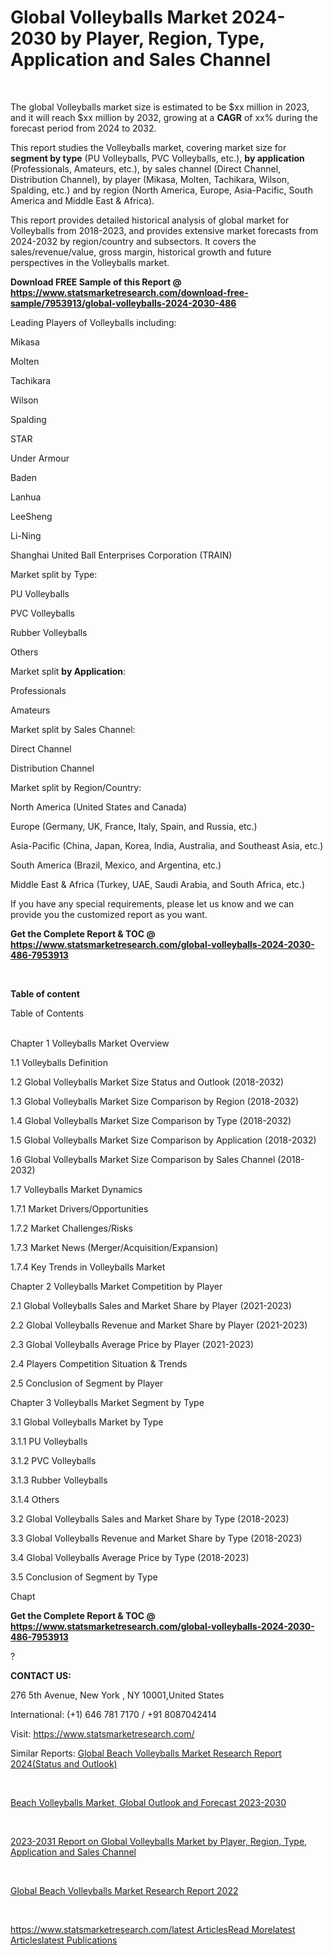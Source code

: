 <h1>Global Volleyballs Market 2024-2030 by Player, Region, Type, Application and Sales Channel</h1><br/><p>The global Volleyballs market size is estimated to be $xx million in 2023, and it will reach $xx million by 2032, growing at a <strong>CAGR</strong> of xx% during the forecast period from 2024 to 2032.</p>
 
 
 
 <p>This report studies the Volleyballs market, covering market size for <strong>segment by type</strong> (PU Volleyballs, PVC Volleyballs, etc.), <strong>by application</strong> (Professionals, Amateurs, etc.), by sales channel (Direct Channel, Distribution Channel), by player (Mikasa, Molten, Tachikara, Wilson, Spalding, etc.) and by region (North America, Europe, Asia-Pacific, South America and Middle East & Africa).</p>
 
 
 
 <p>This report provides detailed historical analysis of global market for Volleyballs from 2018-2023, and provides extensive market forecasts from 2024-2032 by region/country and subsectors. It covers the sales/revenue/value, gross margin, historical growth and future perspectives in the Volleyballs market.</p>
 
 
 
 <p><strong>Download FREE Sample of this Report @ <a href="https://www.statsmarketresearch.com/download-free-sample/7953913/global-volleyballs-2024-2030-486">https://www.statsmarketresearch.com/download-free-sample/7953913/global-volleyballs-2024-2030-486</a></strong></p>
 
 
 
 <p>Leading Players of Volleyballs including:</p>
 
 
 
 <p>Mikasa</p>
 
 
 
 <p>Molten</p>
 
 
 
 <p>Tachikara</p>
 
 
 
 <p>Wilson</p>
 
 
 
 <p>Spalding</p>
 
 
 
 <p>STAR</p>
 
 
 
 <p>Under Armour</p>
 
 
 
 <p>Baden</p>
 
 
 
 <p>Lanhua</p>
 
 
 
 <p>LeeSheng</p>
 
 
 
 <p>Li-Ning</p>
 
 
 
 <p>Shanghai United Ball Enterprises Corporation (TRAIN)</p>
 
 
 
 <p>Market split by Type:</p>
 
 
 
 <p>PU Volleyballs</p>
 
 
 
 <p>PVC Volleyballs</p>
 
 
 
 <p>Rubber Volleyballs</p>
 
 
 
 <p>Others</p>
 
 
 
 <p>Market split <strong>by Application</strong>:</p>
 
 
 
 <p>Professionals</p>
 
 
 
 <p>Amateurs</p>
 
 
 
 <p>Market split by Sales Channel:</p>
 
 
 
 <p>Direct Channel</p>
 
 
 
 <p>Distribution Channel</p>
 
 
 
 <p>Market split by Region/Country:</p>
 
 
 
 <p>North America (United States and Canada)</p>
 
 
 
 <p>Europe (Germany, UK, France, Italy, Spain, and Russia, etc.)</p>
 
 
 
 <p>Asia-Pacific (China, Japan, Korea, India, Australia, and Southeast Asia, etc.)</p>
 
 
 
 <p>South America (Brazil, Mexico, and Argentina, etc.)</p>
 
 
 
 <p>Middle East & Africa (Turkey, UAE, Saudi Arabia, and South Africa, etc.)</p>
 
 
 
 <p>If you have any special requirements, please let us know and we can provide you the customized report as you want.</p>
 
 
 
 <div><b>Get the Complete Report & TOC @ <a href="https://www.statsmarketresearch.com/global-volleyballs-2024-2030-486-7953913">https://www.statsmarketresearch.com/global-volleyballs-2024-2030-486-7953913</a></b></div>
 
 
 
 <p><br />
 
 <b>Table of content</b></p>
 
 
 
 <p>Table of Contents<br />
 
 <br />
 
 Chapter 1 Volleyballs Market Overview<br />
 
 1.1 Volleyballs Definition<br />
 
 1.2 Global Volleyballs Market Size Status and Outlook (2018-2032)<br />
 
 1.3 Global Volleyballs Market Size Comparison by Region (2018-2032)<br />
 
 1.4 Global Volleyballs Market Size Comparison by Type (2018-2032)<br />
 
 1.5 Global Volleyballs Market Size Comparison by Application (2018-2032)<br />
 
 1.6 Global Volleyballs Market Size Comparison by Sales Channel (2018-2032)<br />
 
 1.7 Volleyballs Market Dynamics<br />
 
 1.7.1 Market Drivers/Opportunities<br />
 
 1.7.2 Market Challenges/Risks<br />
 
 1.7.3 Market News (Merger/Acquisition/Expansion)<br />
 
 1.7.4 Key Trends in Volleyballs Market<br />
 
 Chapter 2 Volleyballs Market Competition by Player<br />
 
 2.1 Global Volleyballs Sales and Market Share by Player (2021-2023)<br />
 
 2.2 Global Volleyballs Revenue and Market Share by Player (2021-2023)<br />
 
 2.3 Global Volleyballs Average Price by Player (2021-2023)<br />
 
 2.4 Players Competition Situation & Trends<br />
 
 2.5 Conclusion of Segment by Player<br />
 
 Chapter 3 Volleyballs Market Segment by Type<br />
 
 3.1 Global Volleyballs Market by Type<br />
 
 3.1.1 PU Volleyballs<br />
 
 3.1.2 PVC Volleyballs<br />
 
 3.1.3 Rubber Volleyballs<br />
 
 3.1.4 Others<br />
 
 3.2 Global Volleyballs Sales and Market Share by Type (2018-2023)<br />
 
 3.3 Global Volleyballs Revenue and Market Share by Type (2018-2023)<br />
 
 3.4 Global Volleyballs Average Price by Type (2018-2023)<br />
 
 3.5 Conclusion of Segment by Type<br />
 
 Chapt</p>
 
 
 
 <div><b>Get the Complete Report & TOC @ <a href="https://www.statsmarketresearch.com/global-volleyballs-2024-2030-486-7953913">https://www.statsmarketresearch.com/global-volleyballs-2024-2030-486-7953913</a></b></div>
 
 
 
 <p>? </p>
 
 
 
 <p><b>CONTACT US:</b><br />
 
 276 5th Avenue, New York , NY 10001,United States<br />
 
 International: (+1) 646 781 7170 / +91 8087042414<br />
 
 Visit: <a href="https://www.statsmarketresearch.com/">https://www.statsmarketresearch.com/</a><br />
 
 Similar Reports: <a href="https://www.statsmarketresearch.com/global-volleyballs-2024-2030-486-7953913">Global Beach Volleyballs Market Research Report 2024(Status and Outlook)</a><br />
 
 <br />
 
 <a href="https://www.statsmarketresearch.com/global-volleyballs-2024-2030-486-7953913">Beach Volleyballs Market, Global Outlook and Forecast 2023-2030</a><br />
 
 <br />
 
 <a href="https://www.statsmarketresearch.com/global-volleyballs-2024-2030-486-7953913">2023-2031 Report on Global Volleyballs Market by Player, Region, Type, Application and Sales Channel</a><br />
 
 <br />
 
 <a href="https://www.statsmarketresearch.com/global-volleyballs-2024-2030-486-7953913">Global Beach Volleyballs Market Research Report 2022</a><br />
 
 <br />
 
 <a href="https://gyeongbokgung.com">https://www.statsmarketresearch.com/</a><a href="https://hallyeomaritime.com">latest Articles</a><a href="https://jingwansa.com">Read More</a><a href="https://nguoiviet.jp/">latest Articles</a><a href="https://www.intelmarketresearch.com/">latest Publications</a></p>
